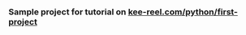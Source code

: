 ### Sample project for tutorial on [kee-reel.com/python/first-project](https://kee-reel.com/python/first-project/)

